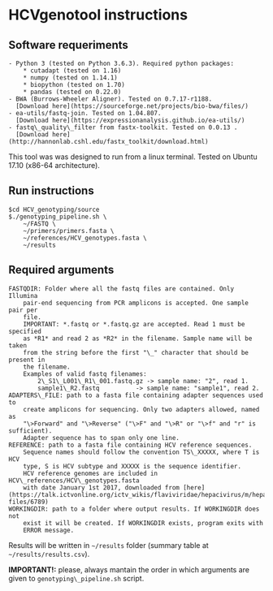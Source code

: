 # HCVgenotool instructions

## Software requeriments
	- Python 3 (tested on Python 3.6.3). Required python packages:
		* cutadapt (tested on 1.16)
		* numpy (tested on 1.14.1)
		* biopython (tested on 1.70)
		* pandas (tested on 0.22.0)
	- BWA (Burrows-Wheeler Aligner). Tested on 0.7.17-r1188. 
	  [Download here](https://sourceforge.net/projects/bio-bwa/files/)
	- ea-utils/fastq-join. Tested on 1.04.807.
	  [Download here](https://expressionanalysis.github.io/ea-utils/)
	- fastq\_quality\_filter from fastx-toolkit. Tested on 0.0.13 .
	  [Download here](http://hannonlab.cshl.edu/fastx_toolkit/download.html)

This tool was was designed to run from a linux terminal. Tested on Ubuntu 17.10 (x86-64 architecture).

## Run instructions
```
$cd HCV_genotyping/source
$./genotyping_pipeline.sh \
    ~/FASTQ \
    ~/primers/primers.fasta \
    ~/references/HCV_genotypes.fasta \
    ~/results
```

## Required arguments
	FASTQDIR: Folder where all the fastq files are contained. Only Illumina
 		pair-end sequencing from PCR amplicons is accepted. One sample pair per
 		file.
 		IMPORTANT: *.fastq or *.fastq.gz are accepted. Read 1 must be specified
		as *R1* and read 2 as *R2* in the filename. Sample name will be taken
 		from the string before the first "\_" character that should be present in
 		the filename.
 		Examples of valid fastq filenames:
 			2\_S1\_L001\_R1\_001.fastq.gz -> sample name: "2", read 1.
 			sample1\_R2.fastq          -> sample name: "sample1", read 2.
 	ADAPTERS\_FILE: path to a fasta file containing adapter sequences used to
 		create amplicons for sequencing. Only two adapters allowed, named as
 		"\>Forward" and "\>Reverse" ("\>F" and "\>R" or "\>f" and "r" is sufficient).
 		Adapter sequence has to span only one line.
 	REFERENCE: path to a fasta file containing HCV reference sequences.
		Sequence names should follow the convention TS\_XXXXX, where T is HCV
 		type, S is HCV subtype and XXXXX is the sequence identifier.
		HCV reference genomes are included in HCV\_references/HCV\_genotypes.fasta
		with date January 1st 2017, downloaded from [here](https://talk.ictvonline.org/ictv_wikis/flaviviridae/hepacivirus/m/hepacivirus-files/6789)
 	WORKINGDIR: path to a folder where output results. If WORKINGDIR does not
 		exist it will be created. If WORKINGDIR exists, program exits with
		ERROR message.

Results will be written in `~/results` folder (summary table at `~/results/results.csv`).

**IMPORTANT!:** please, always mantain the order in which arguments are given to `genotyping\_pipeline.sh` script.
